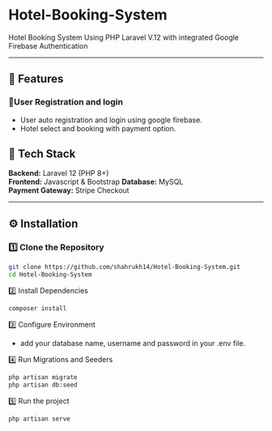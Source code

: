 # Hotel-Booking-System
Hotel Booking System Using PHP Laravel V.12 with integrated Google Firebase Authentication

---

## 🚀 Features

### 👤User Registration and login

- User auto registration and login using google firebase.
- Hotel select and booking with payment option.


## 🧩 Tech Stack

**Backend:** Laravel 12 (PHP 8+)  
**Frontend:** Javascript & Bootstrap
**Database:** MySQL  
**Payment Gateway:** Stripe Checkout 

---

## ⚙️ Installation


### 1️⃣ Clone the Repository
```bash
git clone https://github.com/shahrukh14/Hotel-Booking-System.git
cd Hotel-Booking-System
```
2️⃣ Install Dependencies
```bash
composer install
```

3️⃣ Configure Environment
- add your database name, username and password in your .env file.


4️⃣ Run Migrations and Seeders
```bash
php artisan migrate
php artisan db:seed
```

5️⃣ Run the project
```bash
php artisan serve
```

